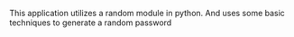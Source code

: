 This application utilizes a random module in python.
And uses some basic techniques to generate a random password
